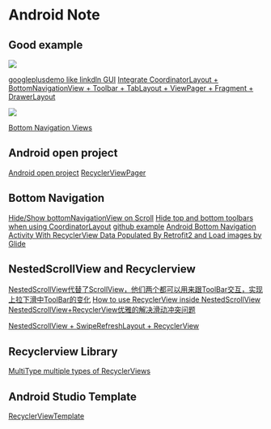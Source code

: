 Android Note
=======


Good example
----------

![](https://miro.medium.com/max/270/1*GAYx17bxmMVODkpveipEmA.gif)

[googleplusdemo like linkdln GUI](https://github.com/TonyTangAndroid/GooglePlusDemo)
[Integrate CoordinatorLayout + BottomNavigationView + Toolbar + TabLayout + ViewPager + Fragment + DrawerLayout](https://medium.com/@tonythompsoncmu/integrate-coordinatorlayout-bottomnavigationview-toolbar-tablayout-viewpager-fragment-e4268e83b475)

![](https://camo.githubusercontent.com/04574b760fa41cc2fb92321c0fd9480e7eb580b5/68747470733a2f2f696d6775722e636f6d2f4d4e34737a4f362e706e67)

[Bottom Navigation Views](https://github.com/codepath/android_guides/wiki/Bottom-Navigation-Views)

Android open project
----------

[Android open project](https://github.com/Trinea/android-open-project)
[RecyclerViewPager](https://github.com/lsjwzh/RecyclerViewPager)


Bottom Navigation 
----------
[Hide/Show bottomNavigationView on Scroll](https://stackoverflow.com/questions/44777869/hide-show-bottomnavigationview-on-scroll/44779186#44779186)
[Hide top and bottom toolbars when using CoordinatorLayout](https://stackoverflow.com/questions/39718242/hide-top-and-bottom-toolbars-when-using-coordinatorlayout)
[github example](https://github.com/rifanalam/retrofit-recycler-view)
[Android Bottom Navigation Activity With RecyclerView Data Populated By Retrofit2 and Load images by Glide](http://androidboss.info/2017/05/25/android-bottom-navigation-activity-with-recyclerview-data-populated-by-retrofit2-and-load-images-by-glide/)


NestedScrollView and Recyclerview 
----------

[NestedScrollView代替了ScrollView，他们两个都可以用来跟ToolBar交互，实现上拉下滑中ToolBar的变化](https://blog.csdn.net/wolfking0608/article/details/78758956)
[How to use RecyclerView inside NestedScrollView](https://stackoverflow.com/questions/31000081/how-to-use-recyclerview-inside-nestedscrollview)
[NestedScrollView+RecyclerView优雅的解决滑动冲突问题](https://www.jianshu.com/p/791c0a4acc1c)

[NestedScrollView + SwipeRefreshLayout + RecyclerView](https://gist.github.com/kamikat/2ba5f741f807d56a8dd7cf936571e69e)



Recyclerview Library
----------

[MultiType multiple types of RecyclerViews](https://github.com/drakeet/MultiType)



Android Studio Template
----------

[RecyclerViewTemplate](https://github.com/TakeoffAndroid/RecyclerViewTemplate?source=post_page-----a8b6d4925f3f----------------------)

